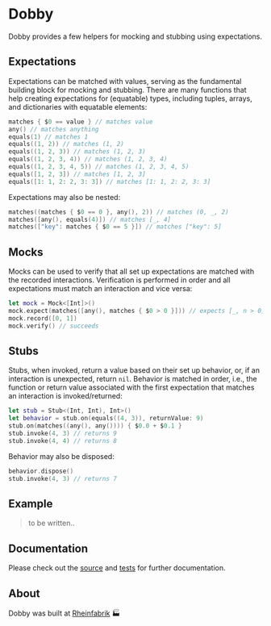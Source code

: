 # Dobby

Dobby provides a few helpers for mocking and stubbing using expectations.

## Expectations

Expectations can be matched with values, serving as the fundamental building block for mocking and stubbing. There are many functions that help creating expectations for (equatable) types, including tuples, arrays, and dictionaries with equatable elements:

```swift
matches { $0 == value } // matches value
any() // matches anything
equals(1) // matches 1
equals((1, 2)) // matches (1, 2)
equals((1, 2, 3)) // matches (1, 2, 3)
equals((1, 2, 3, 4)) // matches (1, 2, 3, 4)
equals((1, 2, 3, 4, 5)) // matches (1, 2, 3, 4, 5)
equals([1, 2, 3]) // matches [1, 2, 3]
equals([1: 1, 2: 2, 3: 3]) // matches [1: 1, 2: 2, 3: 3]
```

Expectations may also be nested:

```swift
matches((matches { $0 == 0 }, any(), 2)) // matches (0, _, 2)
matches([any(), equals(4)]) // matches [_, 4]
matches(["key": matches { $0 == 5 }]) // matches ["key": 5]
```

## Mocks

Mocks can be used to verify that all set up expectations are matched with the recorded interactions. Verification is performed in order and all expectations must match an interaction and vice versa:

```swift
let mock = Mock<[Int]>()
mock.expect(matches([any(), matches { $0 > 0 }])) // expects [_, n > 0]
mock.record([0, 1])
mock.verify() // succeeds
```

## Stubs

Stubs, when invoked, return a value based on their set up behavior, or, if an interaction is unexpected, return `nil`. Behavior is matched in order, i.e., the function or return value associated with the first expectation that matches an interaction is invoked/returned:

```swift
let stub = Stub<(Int, Int), Int>()
let behavior = stub.on(equals((4, 3)), returnValue: 9)
stub.on(matches((any(), any()))) { $0.0 + $0.1 }
stub.invoke(4, 3) // returns 9
stub.invoke(4, 4) // returns 8
```

Behavior may also be disposed:

```swift
behavior.dispose()
stub.invoke(4, 3) // returns 7
```

## Example

> to be written..

## Documentation

Please check out the [source](https://github.com/rheinfabrik/Dobby/tree/swift-1.2/Dobby) and [tests](https://github.com/rheinfabrik/Dobby/tree/swift-1.2/DobbyTests) for further documentation.

## About

Dobby was built at [Rheinfabrik](http://www.rheinfabrik.de) 🏭

